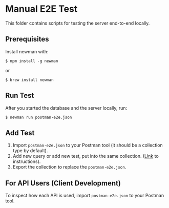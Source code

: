 # Manual E2E Test

This folder contains scripts for testing the server end-to-end locally.

## Prerequisites

Install newman with:

```
$ npm install -g newman
```

or 

```
$ brew install newman
```

## Run Test

After you started the database and the server locally, run:

```
$ newman run postman-e2e.json
```

## Add Test

1. Import `postman-e2e.json` to your Postman tool (it should be a collection
   type by default).
2. Add new query or add new test, put into the same collection.
   ([Link](https://learning.postman.com/docs/writing-scripts/script-references/test-examples/) to instructions).
3. Export the collection to replace the `postman-e2e.json`.

## For API Users (Client Development)

To inspect how each API is used, import `postman-e2e.json` to your Postman tool.
